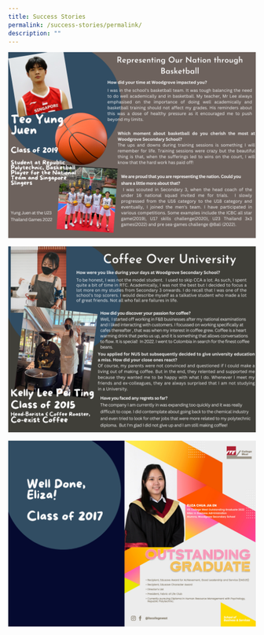 ```yaml
---
title: Success Stories
permalink: /success-stories/permalink/
description: ""
---
```

![](/images/Success%20Stories%20(Alumni)/Yung%20Juen.png)

![](/images/Success%20Stories%20(Alumni)/Kelly.png)

![](/images/Success%20Stories%20(Alumni)/Eliza.png)